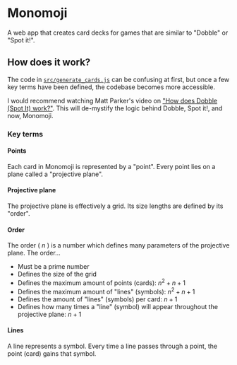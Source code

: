 # Monomoji

A web app that creates card decks for games that are similar to "Dobble" or "Spot it!".

## How does it work?

The code in [`src/generate_cards.js`](https://github.com/StoopidSam/monomoji/blob/main/src/generate_cards.js) can be confusing at first, but once a few key terms have been defined, the codebase becomes more accessible.

I would recommend watching Matt Parker's video on ["How does Dobble (Spot It) work?"](https://youtu.be/VTDKqW_GLkw?end=). This will de-mystify the logic behind Dobble, Spot it!, and now, Monomoji.

### Key terms

#### Points

Each card in Monomoji is represented by a "point". Every point lies on a plane called a "projective plane".

#### Projective plane

The projective plane is effectively a grid. Its size lengths are defined by its "order".

#### Order

The order ( $n$ ) is a number which defines many parameters of the projective plane. The order...

- Must be a prime number
- Defines the size of the grid
- Defines the maximum amount of points (cards): $n^2 + n + 1$
- Defines the maximum amount of "lines" (symbols):  $n^2 + n + 1$
- Defines the amount of "lines" (symbols) per card: $n + 1$
- Defines how many times a "line" (symbol) will appear throughout the projective plane: $n + 1$

#### Lines
A line represents a symbol. Every time a line passes through a point, the point (card) gains that symbol.